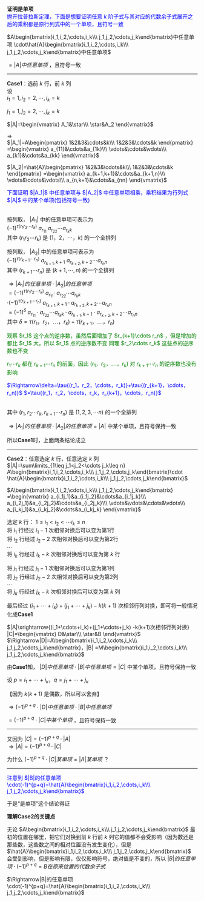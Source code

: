 **证明是单项**    
<font color=blue>抛开拉普拉斯定理，下面是想要证明任意 $k$ 阶子式与其对应的代数余子式展开之后的乘积都是原行列式中的一个单项，且符号一致</font>    
    
 $A\begin{bmatrix}i_1,i_2,\cdots,i_k\\\ j_1,j_2,\cdots,j_k\end{bmatrix}中任意单项    
\cdot\hat{A}\begin{bmatrix}i_1,i_2,\cdots,i_k\\\ j_1,j_2,\cdots,j_k\end{bmatrix}中任意单项$     
    
 $=|A|中任意单项$ ，且符号一致    
    
---    
    
**Case1**：选前 $k$ 行，前 $k$ 列    
设    
 $i_1=1,i_2=2,\cdots,i_k=k$     
    
 $j_1=1,j_2=2,\cdots,j_k=k$     
    
 $|A|=\begin{vmatrix}    
A_1&\star\\\     
\star&A_2    
\end{vmatrix}$     
    
 $\Longrightarrow$     
 $|A_1|=A\begin{pmatrix}    
1&2&3&\cdots&k\\\     
1&2&3&\cdots&k    
\end{pmatrix}    
=\begin{vmatrix}    
a_{11}&\cdots&a_{1k}\\\     
\vdots&\cdots&\vdots\\\     
a_{k1}&\cdots&a_{kk}    
\end{vmatrix}$     
    
 $|A_2|=\hat{A}\begin{pmatrix}    
1&2&3&\cdots&k\\\     
1&2&3&\cdots&k    
\end{pmatrix}    
=\begin{vmatrix}    
a_{k+1,k+1}&\cdots&a_{k+1,n}\\\     
\vdots&\cdots&\vdots\\\     
a_{n,k+1}&\cdots&a_{nn}    
\end{vmatrix}$     
    
<font color=blue>    
下面证明 $|A_1|$ 中任意单项与 $|A_2|$ 中任意单项相乘，乘积结果为行列式 $|A|$ 中的某个单项(包括符号一致)    
</font><br/><br/>    
    
按列取， $|A_1|$ 中的任意单项可表示为    
 $(-1)^{\tau{(r_1r_2\cdots r_k)}}\     
a_{r_11}\ a_{r_22}\cdots a_{r_kk}$     
其中 $(r_1r_2\cdots r_k)$ 是 $(1，2，\cdots，k)$ 的一个全排列    
    
按列取， $|A_2|$ 中的任意单项可表示为    
 $(-1)^{\tau{(r_{k+1}\cdots r_n)}}\     
a_{r_{k+1},k+1}\ a_{r_{k+2},k+2}\cdots a_{r_nn}$     
其中 $(r_{k+1}\cdots r_n)$ 是 $(k+1,\cdots, n)$ 的一个全排列    
    
 $\Rightarrow|A_1|的任意单项\cdot|A_2|的任意单项$     
 $=(-1)^{\tau{(r_1r_2\cdots r_k)}}\     
a_{r_11}\cdot\ a_{r_22}\cdots a_{r_kk}$     
 $\cdot (-1)^{\tau{(r_{k+1}\cdots r_n)}}\     
a_{r_{k+1},k+1}\cdot a_{r_{k+2},k+2}    
\cdots a_{r_nn}$     
 $=(-1)^\delta\ a_{r_11}\cdot a_{r_22}    
\cdots a_{r_kk}\cdot a_{r_{k+1},k+1}    
\cdot a_{r_{k+2},k+2}\cdots a_{r_nn}$     
其中 $\delta=\tau{(r_1，r_2，\cdots，r_k)}+\tau{(r_{k+1}，\cdots，r_n)}$     
    
<font color=green>    
观察 $r_1$ 这个点的逆序数，虽然后面增加了 $r_{k+1}\cdots r_n$ ，但是增加的都比 $r_1$ 大，所以 $r_1$ 点的逆序数不变    
同理 $r_2\cdots r_k$ 这些点的逆序数也不变    
    
 $r_1\cdots r_k$ 都在 $r_{k+1}\cdots r_n$ 的前面，因此 $(r_1，r_2，\cdots，r_k)$ 对 $r_{k+1}\cdots r_n$ 的逆序数也没有影响</font>    
    
<font color=blue>    
 $\Rightarrow\delta=\tau{(r_1，r_2，\cdots，r_k)}+\tau{(r_{k+1}，\cdots，r_n)}$     
 $=\tau{(r_1，r_2，\cdots，r_k，r_{k+1}，\cdots，r_n)}$ </font><br/><br/>    
    
其中 $(r_1,r_2\cdots r_k,r_{k+1}\cdots r_n)$ 是 $(1,2,3,\cdots n)$ 的一个全排列    
    
 $\Rightarrow|A_1|的任意单项\cdot|A_2|的任意单项=|A|$ 中某个单项，且符号保持一致    
    
所以**Case1**时，上面两条结论成立    
    
---    
    
**Case2**：任意选定 $k$ 行，任意选定 $k$ 列    
 $|A|=\sum\limits_{1\leq j_1<j_2<\cdots j_k\leq n}    
A\begin{bmatrix}i_1,i_2,\cdots,i_k\\\ j_1,j_2,\cdots,j_k\end{bmatrix}\cdot    
\hat{A}\begin{bmatrix}i_1,i_2,\cdots,i_k\\\ j_1,j_2,\cdots,j_k\end{bmatrix}$     
    
 $A\begin{bmatrix}i_1,i_2,\cdots,i_k\\\ j_1,j_2,\cdots,j_k\end{bmatrix}    
=\begin{vmatrix}    
a_{i_1j_1}&a_{i_1j_2}&\cdots&a_{i_1j_k}\\\     
a_{i_2j_1}&a_{i_2j_2}&\cdots&a_{i_2j_k}\\\     
\vdots&\vdots&\cdots&\vdots\\\     
a_{i_kj_1}&a_{i_kj_2}&\cdots&a_{i_kj_k}    
\end{vmatrix}$     
    
选定 $k$ 行：  $1\leq i_1<i_2<\cdots i_k\leq n$     
将 $i_1$ 行经过 $i_1-1$ 次相邻对换后可以变为第1行    
将 $i_2$ 行经过 $i_2-2$ 次相邻对换后可以变为第2行    
 $\cdots$     
将 $i_k$ 行经过 $i_k-k$ 次相邻对换后可以变为第 $k$ 行    
    
将 $j_1$ 行经过 $j_1-1$ 次相邻对换后可以变为第1列    
将 $j_2$ 行经过 $j_2-2$ 次相邻对换后可以变为第2列    
 $\cdots$     
将 $j_k$ 行经过 $j_k-k$ 次相邻对换后可以变为第 $k$ 列    
    
最后经过 $(i_1+\cdots+i_k)+(j_1+\cdots+j_k)    
-k(k+1)$ 次相邻行列对换，即可将一般情况化成**Case1**    
    
 $|A|\xrightarrow{(i_1+\cdots+i_k)+(j_1+\cdots+j_k)    
-k(k+1)次相邻行列对换}    
|C|=\begin{vmatrix}    
D&\star\\\     
\star&B    
\end{vmatrix}$     
 $\Rightarrow|D|=A\begin{bmatrix}i_1,i_2,\cdots,i_k\\\ j_1,j_2,\cdots,j_k\end{bmatrix}，|B|    
=M\begin{bmatrix}i_1,i_2,\cdots,i_k\\\ j_1,j_2,\cdots,j_k\end{bmatrix}$     
    
由**Case1**知， $|D|中任意单项\cdot|B|中任意单项=|C|$ 中某个单项，且符号保持一致    
    
设 $p=i_1+\cdots+i_k，q=j_1+\cdots+j_k$     
    
【因为 $k(k+1)$ 是偶数，所以可以舍弃】    
    
 $\Rightarrow    
(-1)^{p+q}\cdot|D|中任意单项\cdot|B|中任意单项$     
    
 $=(-1)^{p+q}\cdot|C|中某个单项$ ，且符号保持一致    
    
---    
    
又因为 $|C|=(-1)^{p+q}\cdot|A|$     
 $\Rightarrow|A|=(-1)^{p+q}\cdot|C|$     
    
为什么 $(-1)^{p+q}\cdot|C|某单项=|A|某单项$ ？    
    
---    
    
<font color=blue>注意到 $|B|的任意单项\cdot(-1)^{p+q}=\hat{A}\begin{bmatrix}i_1,i_2,\cdots,i_k\\\ j_1,j_2,\cdots,j_k\end{bmatrix}$ </font>    
    
于是“是单项”这个结论得证    
    
    
    
**理解Case2的关键点**    
    
无论 $A\begin{bmatrix}i_1,i_2,\cdots,i_k\\\ j_1,j_2,\cdots,j_k\end{bmatrix}$ 最初的位置在哪里，把它们对换到前 $k$ 行前 $k$ 列它的值都不会受影响（因为数还是那些数，这些数之间的相对位置没有发生变化），但是 $\hat{A}\begin{bmatrix}i_1,i_2,\cdots,i_k\\\ j_1,j_2,\cdots,j_k\end{bmatrix}$ 会受到影响，但是影响有限，仅仅影响符号，绝对值是不变的，所以 $|B|的任意单项\cdot(-1)^{p+q}=B在原来位置的代数余子式$     
    
 $\Rightarrow|B|的任意单项\cdot(-1)^{p+q}=\hat{A}\begin{bmatrix}i_1,i_2,\cdots,i_k\\\ j_1,j_2,\cdots,j_k\end{bmatrix}$     
    

